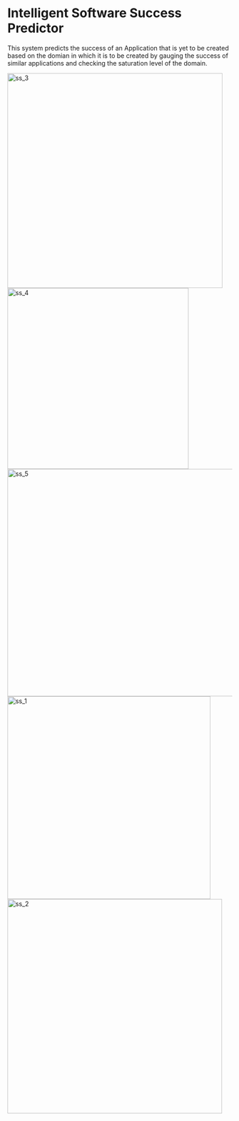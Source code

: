 # Intelligent Software Success Predictor

This system predicts the success of an Application that is yet to be created based on the domian in which it is to be created by gauging the success of similar applications and checking the saturation level of the domain. 

<img width="482" alt="ss_3" src="https://user-images.githubusercontent.com/65604329/116873577-8fc18280-ac35-11eb-925f-71dc5eb827e1.PNG">

<img width="406" alt="ss_4" src="https://user-images.githubusercontent.com/65604329/116873580-905a1900-ac35-11eb-9985-81f761be42cd.PNG">

<img width="510" alt="ss_5" src="https://user-images.githubusercontent.com/65604329/116873581-90f2af80-ac35-11eb-837b-9612832402aa.PNG">

<img width="455" alt="ss_1" src="https://user-images.githubusercontent.com/65604329/116873582-90f2af80-ac35-11eb-8666-b04472e55653.PNG">

<img width="481" alt="ss_2" src="https://user-images.githubusercontent.com/65604329/116873585-918b4600-ac35-11eb-8ac7-8fa688cbf952.PNG">
